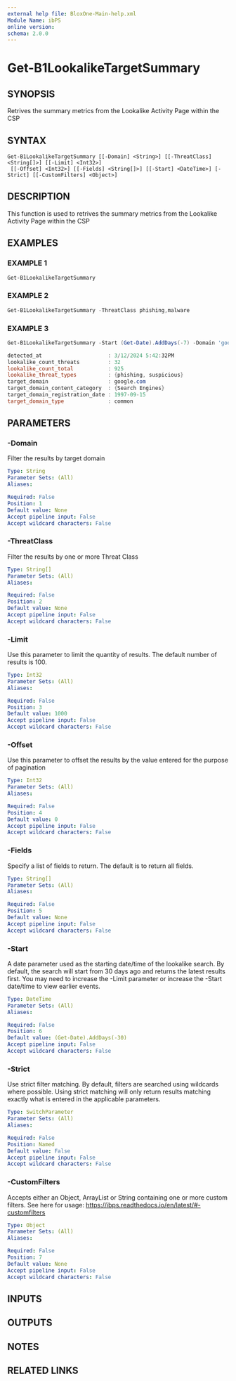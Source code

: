 ```yaml
---
external help file: BloxOne-Main-help.xml
Module Name: ibPS
online version:
schema: 2.0.0
---
```


# Get-B1LookalikeTargetSummary

## SYNOPSIS
Retrives the summary metrics from the Lookalike Activity Page within the CSP

## SYNTAX

```
Get-B1LookalikeTargetSummary [[-Domain] <String>] [[-ThreatClass] <String[]>] [[-Limit] <Int32>]
 [[-Offset] <Int32>] [[-Fields] <String[]>] [[-Start] <DateTime>] [-Strict] [[-CustomFilters] <Object>]
```

## DESCRIPTION
This function is used to retrives the summary metrics from the Lookalike Activity Page within the CSP

## EXAMPLES

### EXAMPLE 1
```powershell
Get-B1LookalikeTargetSummary
```

### EXAMPLE 2
```powershell
Get-B1LookalikeTargetSummary -ThreatClass phishing,malware
```

### EXAMPLE 3
```powershell
Get-B1LookalikeTargetSummary -Start (Get-Date).AddDays(-7) -Domain 'google.com'

detected_at                     : 3/12/2024 5:42:32PM
lookalike_count_threats         : 32
lookalike_count_total           : 925
lookalike_threat_types          : {phishing, suspicious}
target_domain                   : google.com
target_domain_content_category  : {Search Engines}
target_domain_registration_date : 1997-09-15
target_domain_type              : common
```

## PARAMETERS

### -Domain
Filter the results by target domain

```yaml
Type: String
Parameter Sets: (All)
Aliases:

Required: False
Position: 1
Default value: None
Accept pipeline input: False
Accept wildcard characters: False
```

### -ThreatClass
Filter the results by one or more Threat Class

```yaml
Type: String[]
Parameter Sets: (All)
Aliases:

Required: False
Position: 2
Default value: None
Accept pipeline input: False
Accept wildcard characters: False
```

### -Limit
Use this parameter to limit the quantity of results.
The default number of results is 100.

```yaml
Type: Int32
Parameter Sets: (All)
Aliases:

Required: False
Position: 3
Default value: 1000
Accept pipeline input: False
Accept wildcard characters: False
```

### -Offset
Use this parameter to offset the results by the value entered for the purpose of pagination

```yaml
Type: Int32
Parameter Sets: (All)
Aliases:

Required: False
Position: 4
Default value: 0
Accept pipeline input: False
Accept wildcard characters: False
```

### -Fields
Specify a list of fields to return.
The default is to return all fields.

```yaml
Type: String[]
Parameter Sets: (All)
Aliases:

Required: False
Position: 5
Default value: None
Accept pipeline input: False
Accept wildcard characters: False
```

### -Start
A date parameter used as the starting date/time of the lookalike search.
By default, the search will start from 30 days ago and returns the latest results first.
You may need to increase the -Limit parameter or increase the -Start date/time to view earlier events.

```yaml
Type: DateTime
Parameter Sets: (All)
Aliases:

Required: False
Position: 6
Default value: (Get-Date).AddDays(-30)
Accept pipeline input: False
Accept wildcard characters: False
```

### -Strict
Use strict filter matching.
By default, filters are searched using wildcards where possible.
Using strict matching will only return results matching exactly what is entered in the applicable parameters.

```yaml
Type: SwitchParameter
Parameter Sets: (All)
Aliases:

Required: False
Position: Named
Default value: False
Accept pipeline input: False
Accept wildcard characters: False
```

### -CustomFilters
Accepts either an Object, ArrayList or String containing one or more custom filters.
See here for usage: https://ibps.readthedocs.io/en/latest/#-customfilters

```yaml
Type: Object
Parameter Sets: (All)
Aliases:

Required: False
Position: 7
Default value: None
Accept pipeline input: False
Accept wildcard characters: False
```

## INPUTS

## OUTPUTS

## NOTES

## RELATED LINKS
